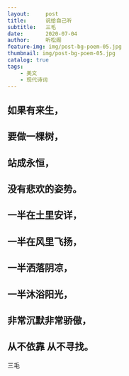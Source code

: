 ```yaml
---
layout:     post
title:      说给自己听
subtitle:   三毛
date:       2020-07-04
author:     听松阁
feature-img: img/post-bg-poem-05.jpg
thumbnail: img/post-bg-poem-05.jpg
catalog: true
tags:
    - 美文
    - 现代诗词
---
```


## 如果有来生，

## 要做一棵树，

## 站成永恒，

## 没有悲欢的姿势。

## 一半在土里安详，

## 一半在风里飞扬，

## 一半洒落阴凉，

## 一半沐浴阳光，

## 非常沉默非常骄傲，

## 从不依靠 从不寻找。


三毛